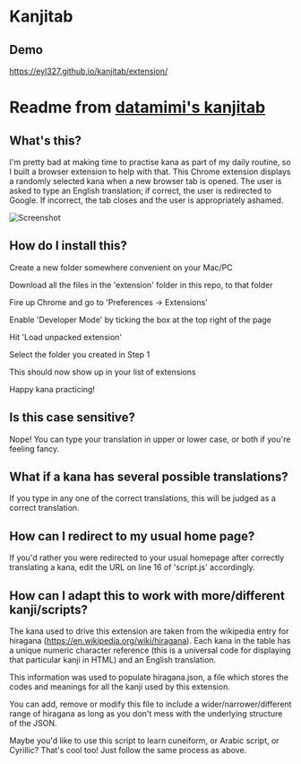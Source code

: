 # Kanjitab

## Demo

https://eyl327.github.io/kanjitab/extension/

# Readme from [datamimi's kanjitab](https://github.com/datamimi/kanjitab)

## What's this?

I'm pretty bad at making time to practise kana as part of my daily routine, so I built a browser extension to help with that. This Chrome extension displays a randomly selected kana when a new
browser tab is opened. The user is asked to type an English translation; if
correct, the user is redirected to Google. If incorrect, the tab closes and the
user is appropriately ashamed.

![Screenshot](https://github.com/nomblr/kanjitab/blob/master/extension/screenshot.jpg)

## How do I install this?

Create a new folder somewhere convenient on your Mac/PC

Download all the files in the 'extension' folder in this repo, to that folder

Fire up Chrome and go to 'Preferences -> Extensions'

Enable 'Developer Mode' by ticking the box at the top right of the page

Hit 'Load unpacked extension'

Select the folder you created in Step 1

This should now show up in your list of extensions

Happy kana practicing!

## Is this case sensitive?

Nope! You can type your translation in upper or lower case, or both if you're
feeling fancy.

## What if a kana has several possible translations?

If you type in any one of the correct translations, this will be judged as a correct
translation.

## How can I redirect to my usual home page?

If you'd rather you were redirected to your usual homepage after correctly
translating a kana, edit the URL on line 16 of 'script.js' accordingly.

## How can I adapt this to work with more/different kanji/scripts?

The kana used to drive this extension are taken from the wikipedia entry for
hiragana (https://en.wikipedia.org/wiki/hiragana). Each kana in the
table has a unique numeric character reference (this is a universal code for
displaying that particular kanji in HTML) and an English translation.

This information was used to populate hiragana.json, a file which stores the codes
and meanings for all the kanji used by this extension.

You can add, remove or modify this file to include a wider/narrower/different range of
hiragana as long as you don't mess with the underlying structure of the JSON.

Maybe you'd like to use this script to learn cuneiform, or Arabic script, or
Cyrillic? That's cool too! Just follow the same process as above.
